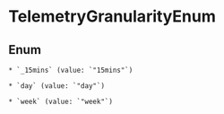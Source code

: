 
# TelemetryGranularityEnum

## Enum


    * `_15mins` (value: `"15mins"`)

    * `day` (value: `"day"`)

    * `week` (value: `"week"`)



